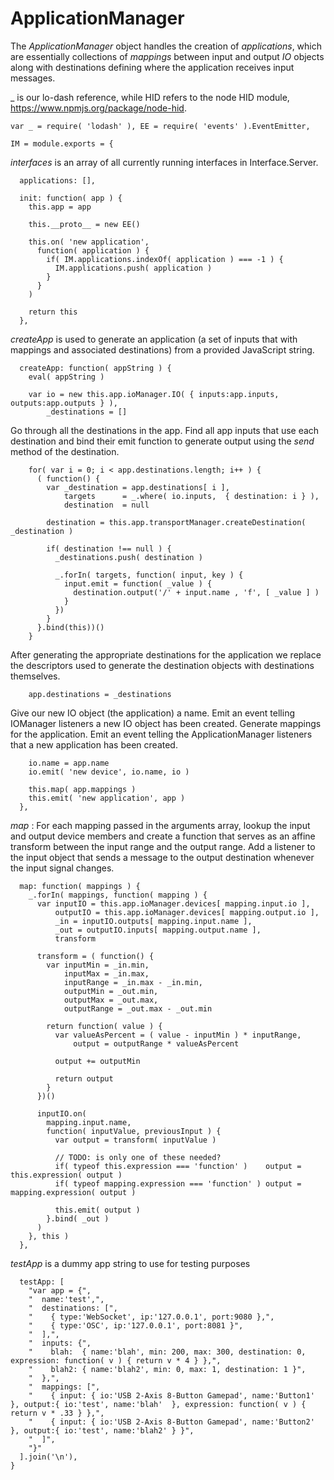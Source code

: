 ApplicationManager
================
The *ApplicationManager* object handles the creation of *applications*, which are essentially collections of
*mappings* between input and output *IO* objects along with destinations defining where the application receives
input messages. 

_ is our lo-dash reference, while HID refers to the node HID module, https://www.npmjs.org/package/node-hid.

    var _ = require( 'lodash' ), EE = require( 'events' ).EventEmitter,
		
    IM = module.exports = {

*interfaces* is an array of all currently running interfaces in Interface.Server.

      applications: [],
      
      init: function( app ) {
        this.app = app
        
        this.__proto__ = new EE()
        
        this.on( 'new application', 
          function( application ) {
            if( IM.applications.indexOf( application ) === -1 ) {
              IM.applications.push( application )
            }
          }
        )

        return this
      },

*createApp* is used to generate an application (a set of inputs that with mappings and associated destinations) from a provided
JavaScript string.
  
      createApp: function( appString ) {
        eval( appString )
        
        var io = new this.app.ioManager.IO( { inputs:app.inputs, outputs:app.outputs } ),
            _destinations = [] 

Go through all the destinations in the app. Find all app inputs that use each destination and bind their emit function to
generate output using the *send* method of the destination.

        for( var i = 0; i < app.destinations.length; i++ ) {
          ( function() {
            var _destination = app.destinations[ i ], 
                targets      = _.where( io.inputs,  { destination: i } ),
                destination  = null
                          
            destination = this.app.transportManager.createDestination( _destination )
          
            if( destination !== null ) {
              _destinations.push( destination )
            
              _.forIn( targets, function( input, key ) {
                input.emit = function( _value ) {
                  destination.output('/' + input.name , 'f', [ _value ] )
                }
              })
            }
          }.bind(this))()
        }
        
After generating the appropriate destinations for the application we replace the descriptors used to generate the
destination objects with destinations themselves.
        
        app.destinations = _destinations

Give our new IO object (the application) a name. Emit an event telling IOManager listeners a new IO object has been created.
Generate mappings for the application. Emit an event telling the ApplicationManager listeners that a new
application has been created.

        io.name = app.name
        io.emit( 'new device', io.name, io )
        
        this.map( app.mappings )
        this.emit( 'new application', app )
      },

*map* : For each mapping passed in the arguments array, lookup the input and output device members and create a function
that serves as an affine transform between the input range and the output range. Add a listener to the input object that
sends a message to the output destination whenever the input signal changes.

      map: function( mappings ) {
        _.forIn( mappings, function( mapping ) {
          var inputIO = this.app.ioManager.devices[ mapping.input.io ],
              outputIO = this.app.ioManager.devices[ mapping.output.io ],
              _in = inputIO.outputs[ mapping.input.name ],
              _out = outputIO.inputs[ mapping.output.name ],
              transform
                    
          transform = ( function() {
            var inputMin = _in.min,
                inputMax = _in.max,
                inputRange = _in.max - _in.min,
                outputMin = _out.min,
                outputMax = _out.max,
                outputRange = _out.max - _out.min
            
            return function( value ) {
              var valueAsPercent = ( value - inputMin ) * inputRange,
                  output = outputRange * valueAsPercent
                  
              output += outputMin
              
              return output
            } 
          })()
              
          inputIO.on( 
            mapping.input.name, 
            function( inputValue, previousInput ) {
              var output = transform( inputValue )
              
              // TODO: is only one of these needed?
              if( typeof this.expression === 'function' )    output = this.expression( output )
              if( typeof mapping.expression === 'function' ) output = mapping.expression( output )
              
              this.emit( output )
            }.bind( _out )
          )
        }, this )
      },
      
*testApp* is a dummy app string to use for testing purposes

      testApp: [
        "var app = {",
        "  name:'test',",
        "  destinations: [",
        "    { type:'WebSocket', ip:'127.0.0.1', port:9080 },",
        "    { type:'OSC', ip:'127.0.0.1', port:8081 }",        
        "  ],",
        "  inputs: {",
        "    blah:  { name:'blah', min: 200, max: 300, destination: 0, expression: function( v ) { return v * 4 } },",
        "    blah2: { name:'blah2', min: 0, max: 1, destination: 1 }",
        "  },",
        "  mappings: [",
        "    { input: { io:'USB 2-Axis 8-Button Gamepad', name:'Button1' }, output:{ io:'test', name:'blah'  }, expression: function( v ) { return v * .33 } },",
        "    { input: { io:'USB 2-Axis 8-Button Gamepad', name:'Button2' }, output:{ io:'test', name:'blah2' } }",
        "  ]",
        "}"
      ].join('\n'),
    }